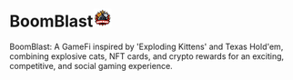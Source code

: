 # BoomBlast![logo created by newbing](./static/logo_32x32.png)
BoomBlast: A GameFi inspired by 'Exploding Kittens' and Texas Hold'em, combining explosive cats, NFT cards, and crypto rewards for an exciting, competitive, and social gaming experience.

